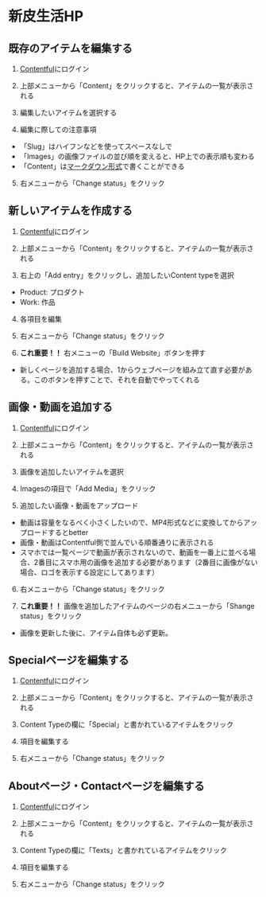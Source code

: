 # 新皮生活HP

## 既存のアイテムを編集する

1. [Contentful](https://www.contentful.com/)にログイン

2. 上部メニューから「Content」をクリックすると、アイテムの一覧が表示される

3. 編集したいアイテムを選択する

4. 編集に際しての注意事項

- 「Slug」はハイフンなどを使ってスペースなしで
- 「Images」の画像ファイルの並び順を変えると、HP上での表示順も変わる
- 「Content」は[マークダウン形式](https://notepm.jp/help/how-to-markdown)で書くことができる

5. 右メニューから「Change status」をクリック

## 新しいアイテムを作成する

1. [Contentful](https://www.contentful.com/)にログイン

2. 上部メニューから「Content」をクリックすると、アイテムの一覧が表示される

3. 右上の「Add entry」をクリックし、追加したいContent typeを選択

- Product: プロダクト
- Work: 作品

4. 各項目を編集

5. 右メニューから「Change status」をクリック

6. **これ重要！！** 右メニューの「Build Website」ボタンを押す

- 新しくページを追加する場合、1からウェブページを組み立て直す必要がある。このボタンを押すことで、それを自動でやってくれる

## 画像・動画を追加する

1. [Contentful](https://www.contentful.com/)にログイン

2. 上部メニューから「Content」をクリックすると、アイテムの一覧が表示される

3. 画像を追加したいアイテムを選択

4. Imagesの項目で「Add Media」をクリック

5. 追加したい画像・動画をアップロード

- 動画は容量をなるべく小さくしたいので、MP4形式などに変換してからアップロードするとbetter
- 画像・動画はContentful側で並んでいる順番通りに表示される
- スマホでは一覧ページで動画が表示されないので、動画を一番上に並べる場合、2番目にスマホ用の画像を追加する必要があります（2番目に画像がない場合、ロゴを表示する設定にしてあります）

6. 右メニューから「Change status」をクリック

7. **これ重要！！** 画像を追加したアイテムのページの右メニューから「Shange status」をクリック
- 画像を更新した後に、アイテム自体も必ず更新。


## Specialページを編集する

1. [Contentful](https://www.contentful.com/)にログイン

2. 上部メニューから「Content」をクリックすると、アイテムの一覧が表示される

3. Content Typeの欄に「Special」と書かれているアイテムをクリック

4. 項目を編集する

5. 右メニューから「Change status」をクリック

## Aboutページ・Contactページを編集する

1. [Contentful](https://www.contentful.com/)にログイン

2. 上部メニューから「Content」をクリックすると、アイテムの一覧が表示される

3. Content Typeの欄に「Texts」と書かれているアイテムをクリック

4. 項目を編集する

5. 右メニューから「Change status」をクリック